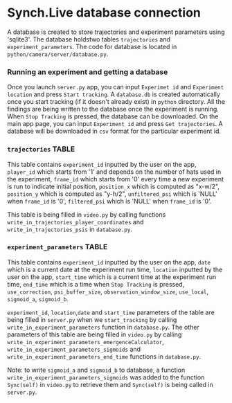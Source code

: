 # Synch.Live database connection

A database is created to store trajectories and experiment parameters using 'sqlite3'.
The database holdstwo tables `trajectories` and `experiment_parameters`.
The code for database is located in `python/camera/server/database.py`.

### Running an experiment and getting a database
Once you launch `server.py` app, you can input `Experimet id` and `Experiment location` and press `Start tracking`.
A `database.db` is created automatically once you start tracking (if it doesn't already exist) in `python` directory.
All the findings are being written to the database once the experiment is running. 
When `Stop Tracking` is pressed, the database can be downloaded. On the main app page, you can input `Experiment id`
and press `Get trajectories`. A database will be downloaded in `csv` format for the particular experiment id.

### `trajectories` TABLE
This table contains `experiment_id` inputted by the user on the app, 
`player_id` which starts from '1' and depends on the number of hats used in the experiment, 
`frame_id` which starts from '0' every time a new experiment is run to indicate initial position, 
`position_x` which is computed as "x-w/2", 
`position_y` which is computed as "y-h/2", 
`unfiltered_psi` which is 'NULL' when `frame_id` is '0', 
`filtered_psi` which is 'NULL' when `frame_id` is '0'.

This table is being filled in `video.py` by calling functions `write_in_trajectories_player_coordinates` and
`write_in_trajectories_psis` in `database.py`.

### `experiment_parameters` TABLE
This table contains `experiment_id` inputted by the user on the app,
`date` which is a current date at the experiment run time, 
`location` inputted by the user on the app, 
`start_time` which is a current time at the experiment run time, 
`end_time` which is a time when `Stop Tracking` is pressed, 
`use_correction`, 
`psi_buffer_size`, 
`observation_window_size`, 
`use_local`, 
`sigmoid_a`, 
`sigmoid_b`.

`experiment_id`, `location`,`date` and `start_time` parameters of the table are being filled in `server.py` 
when we `start_tracking` by calling `write_in_experiment_parameters` function in `database.py`.
The other parameters of this table are being filled in `video.py` 
by calling `write_in_experiment_parameters_emergenceCalculator`, `write_in_experiment_parameters_sigmoids` and `write_in_experiment_parameters_end_time` functions in `database.py`.

Note: to write `sigmoid_a` and `sigmoid_b` to database, a function `write_in_experiment_parameters_sigmoids`
was added to the function `Sync(self)` in `video.py` to retrieve them and `Sync(self)` is being called in `server.py`.